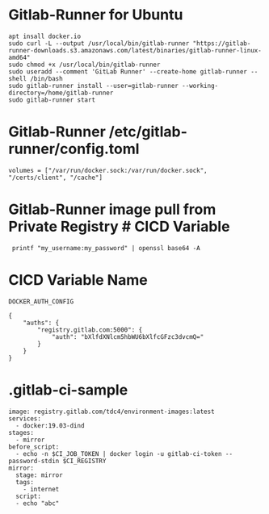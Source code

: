 # Gitlab-Runner for Ubuntu
```
apt insall docker.io
sudo curl -L --output /usr/local/bin/gitlab-runner "https://gitlab-runner-downloads.s3.amazonaws.com/latest/binaries/gitlab-runner-linux-amd64"
sudo chmod +x /usr/local/bin/gitlab-runner
sudo useradd --comment 'GitLab Runner' --create-home gitlab-runner --shell /bin/bash
sudo gitlab-runner install --user=gitlab-runner --working-directory=/home/gitlab-runner
sudo gitlab-runner start
```
# Gitlab-Runner /etc/gitlab-runner/config.toml

```
volumes = ["/var/run/docker.sock:/var/run/docker.sock", "/certs/client", "/cache"]
```
# Gitlab-Runner image pull from Private Registry # CICD Variable
```
 printf "my_username:my_password" | openssl base64 -A
```
# CICD Variable Name 
```
DOCKER_AUTH_CONFIG
```
```
{
    "auths": {
        "registry.gitlab.com:5000": {
            "auth": "bXlfdXNlcm5hbWU6bXlfcGFzc3dvcmQ="
        }
    }
}
```
# .gitlab-ci-sample
```
image: registry.gitlab.com/tdc4/environment-images:latest
services:
  - docker:19.03-dind
stages:
  - mirror
before_script:
  - echo -n $CI_JOB_TOKEN | docker login -u gitlab-ci-token --password-stdin $CI_REGISTRY
mirror:
  stage: mirror
  tags: 
    - internet
  script:
  - echo "abc"
```
